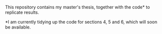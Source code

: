 This repository contains my master's thesis, together with the code* to replicate results.

*I am currently tidying up the code for sections 4, 5 and 6, which will soon be available.  